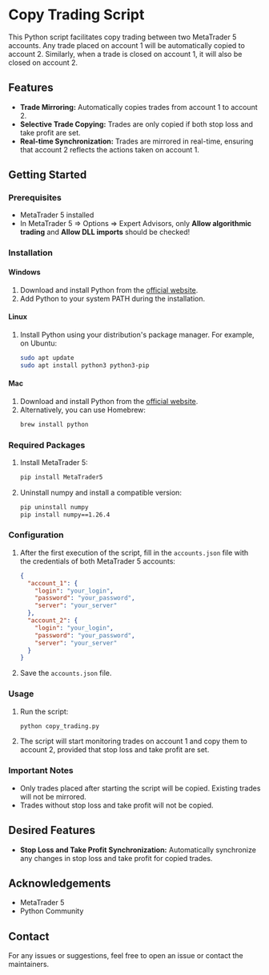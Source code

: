 # Copy Trading Script

This Python script facilitates copy trading between two MetaTrader 5 accounts. Any trade placed on account 1 will be automatically copied to account 2. Similarly, when a trade is closed on account 1, it will also be closed on account 2.

## Features
- **Trade Mirroring:** Automatically copies trades from account 1 to account 2.
- **Selective Trade Copying:** Trades are only copied if both stop loss and take profit are set.
- **Real-time Synchronization:** Trades are mirrored in real-time, ensuring that account 2 reflects the actions taken on account 1.

## Getting Started

### Prerequisites
- MetaTrader 5 installed
- In MetaTrader 5 => Options => Expert Advisors, only **Allow algorithmic trading** and **Allow DLL imports** should be checked!

### Installation

#### Windows
1. Download and install Python from the [official website](https://www.python.org/downloads/).
2. Add Python to your system PATH during the installation.

#### Linux
1. Install Python using your distribution's package manager. For example, on Ubuntu:
    ```bash
    sudo apt update
    sudo apt install python3 python3-pip
    ```

#### Mac
1. Download and install Python from the [official website](https://www.python.org/downloads/).
2. Alternatively, you can use Homebrew:
    ```bash
    brew install python
    ```

### Required Packages
1. Install MetaTrader 5:
    ```bash
    pip install MetaTrader5
    ```
2. Uninstall numpy and install a compatible version:
    ```bash
    pip uninstall numpy
    pip install numpy==1.26.4
    ```

### Configuration
1. After the first execution of the script, fill in the `accounts.json` file with the credentials of both MetaTrader 5 accounts:
    ```json
    {
      "account_1": {
        "login": "your_login",
        "password": "your_password",
        "server": "your_server"
      },
      "account_2": {
        "login": "your_login",
        "password": "your_password",
        "server": "your_server"
      }
    }
    ```
2. Save the `accounts.json` file.

### Usage
1. Run the script:
    ```bash
    python copy_trading.py
    ```
2. The script will start monitoring trades on account 1 and copy them to account 2, provided that stop loss and take profit are set.

### Important Notes
- Only trades placed after starting the script will be copied. Existing trades will not be mirrored.
- Trades without stop loss and take profit will not be copied.

## Desired Features
- **Stop Loss and Take Profit Synchronization:** Automatically synchronize any changes in stop loss and take profit for copied trades.

## Acknowledgements
- MetaTrader 5
- Python Community

## Contact
For any issues or suggestions, feel free to open an issue or contact the maintainers.

